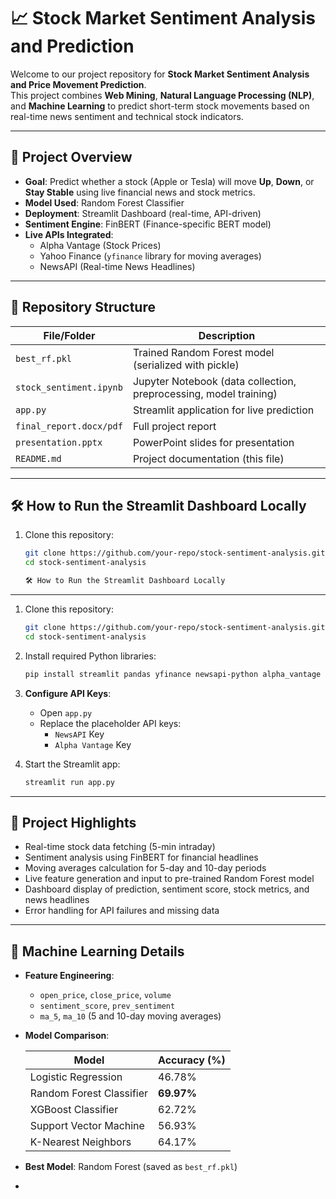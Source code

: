 # 📈 Stock Market Sentiment Analysis and Prediction

Welcome to our project repository for **Stock Market Sentiment Analysis and Price Movement Prediction**.  
This project combines **Web Mining**, **Natural Language Processing (NLP)**, and **Machine Learning** to predict short-term stock movements based on real-time news sentiment and technical stock indicators.

---

## 🚀 Project Overview

- **Goal**: Predict whether a stock (Apple or Tesla) will move **Up**, **Down**, or **Stay Stable** using live financial news and stock metrics.
- **Model Used**: Random Forest Classifier
- **Deployment**: Streamlit Dashboard (real-time, API-driven)
- **Sentiment Engine**: FinBERT (Finance-specific BERT model)
- **Live APIs Integrated**:
  - Alpha Vantage (Stock Prices)
  - Yahoo Finance (`yfinance` library for moving averages)
  - NewsAPI (Real-time News Headlines)

---

## 📁 Repository Structure

| File/Folder            | Description                                          |
|-------------------------|------------------------------------------------------|
| `best_rf.pkl`           | Trained Random Forest model (serialized with pickle) |
| `stock_sentiment.ipynb` | Jupyter Notebook (data collection, preprocessing, model training) |
| `app.py`                | Streamlit application for live prediction           |
| `final_report.docx/pdf` | Full project report                                 |
| `presentation.pptx`     | PowerPoint slides for presentation                  |
| `README.md`             | Project documentation (this file)                   |

---

## 🛠️ How to Run the Streamlit Dashboard Locally

1. Clone this repository:
   ```bash
   git clone https://github.com/your-repo/stock-sentiment-analysis.git
   cd stock-sentiment-analysis

   🛠️ How to Run the Streamlit Dashboard Locally
----------------------------------------------

1. Clone this repository:
    ```bash
    git clone https://github.com/your-repo/stock-sentiment-analysis.git
    cd stock-sentiment-analysis
    ```

2. Install required Python libraries:
    ```bash
    pip install streamlit pandas yfinance newsapi-python alpha_vantage transformers scikit-learn xgboost
    ```

3. **Configure API Keys**:
    * Open `app.py`
    * Replace the placeholder API keys:
        * `NewsAPI` Key
        * `Alpha Vantage` Key

4. Start the Streamlit app:
    ```bash
    streamlit run app.py
    ```

* * *

🧠 Project Highlights
---------------------

*   Real-time stock data fetching (5-min intraday)
*   Sentiment analysis using FinBERT for financial headlines
*   Moving averages calculation for 5-day and 10-day periods
*   Live feature generation and input to pre-trained Random Forest model
*   Dashboard display of prediction, sentiment score, stock metrics, and news headlines
*   Error handling for API failures and missing data

* * *

🧪 Machine Learning Details
---------------------------

*   **Feature Engineering**:
    *   `open_price`, `close_price`, `volume`
    *   `sentiment_score`, `prev_sentiment`
    *   `ma_5`, `ma_10` (5 and 10-day moving averages)

*   **Model Comparison**:

    | Model | Accuracy (%) |
    | --- | --- |
    | Logistic Regression | 46.78% |
    | Random Forest Classifier | **69.97%** |
    | XGBoost Classifier | 62.72% |
    | Support Vector Machine | 56.93% |
    | K-Nearest Neighbors | 64.17% |

*   **Best Model**: Random Forest (saved as `best_rf.pkl`)

*

